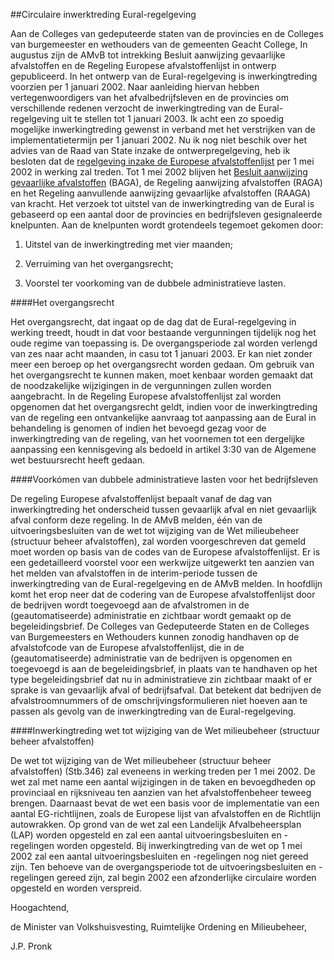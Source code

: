<meta http-equiv='Content-Type' content='text/html; charset=utf-8' />

##Circulaire inwerktreding Eural-regelgeving

Aan de Colleges van gedeputeerde staten van de provincies en de Colleges van burgemeester en wethouders van de gemeenten  Geacht College,    In augustus zijn de AMvB tot intrekking Besluit aanwijzing gevaarlijke afvalstoffen en de Regeling Europese afvalstoffenlijst in ontwerp gepubliceerd. In het ontwerp van de Eural-regelgeving is inwerkingtreding voorzien per 1 januari 2002. Naar aanleiding hiervan hebben vertegenwoordigers van het afvalbedrijfsleven en de provincies om verschillende redenen verzocht de inwerkingtreding van de Eural-regelgeving uit te stellen tot 1 januari 2003. Ik acht een zo spoedig mogelijke inwerkingtreding gewenst in verband met het verstrijken van de implementatietermijn per 1 januari 2002. Nu ik nog niet beschik over het advies van de Raad van State inzake de ontwerpregelgeving, heb ik besloten dat de [regelgeving inzake de Europese afvalstoffenlijst](../../../../../ministeriele-regeling/regeling/europese/afvalstoffenlijst/BWBR0013546/README.md) per 1 mei 2002 in werking zal treden. Tot 1 mei 2002 blijven het [Besluit aanwijzing gevaarlijke afvalstoffen](../../../../../AMvB/besluit/aanwijzing/gevaarlijke/afvalstoffen/BWBR0006271/README.md) (BAGA), de Regeling aanwijzing afvalstoffen (RAGA) en het Regeling aanvullende aanwijzing gevaarlijke afvalstoffen (RAAGA) van kracht. Het verzoek tot uitstel van de inwerkingtreding van de Eural is gebaseerd op een aantal door de provincies en bedrijfsleven gesignaleerde knelpunten. Aan de knelpunten wordt grotendeels tegemoet gekomen door: 

1. Uitstel van de inwerkingtreding met vier maanden;  

2. Verruiming van het overgangsrecht;  

3. Voorstel ter voorkoming van de dubbele administratieve lasten.     

####Het overgangsrecht

Het overgangsrecht, dat ingaat op de dag dat de Eural-regelgeving in werking treedt, houdt in dat voor bestaande vergunningen tijdelijk nog het oude regime van toepassing is. De overgangsperiode zal worden verlengd van zes naar acht maanden, in casu tot 1 januari 2003. Er kan niet zonder meer een beroep op het overgangsrecht worden gedaan. Om gebruik van het overgangsrecht te kunnen maken, moet kenbaar worden gemaakt dat de noodzakelijke wijzigingen in de vergunningen zullen worden aangebracht. In de Regeling Europese afvalstoffenlijst zal worden opgenomen dat het overgangsrecht geldt, indien voor de inwerkingtreding van de regeling een ontvankelijke aanvraag tot aanpassing aan de Eural in behandeling is genomen of indien het bevoegd gezag voor de inwerkingtreding van de regeling, van het voornemen tot een dergelijke aanpassing een kennisgeving als bedoeld in artikel 3:30 van de Algemene wet bestuursrecht heeft gedaan.    

####Voorkómen van dubbele administratieve lasten voor het bedrijfsleven

De regeling Europese afvalstoffenlijst bepaalt vanaf de dag van inwerkingtreding het onderscheid tussen gevaarlijk afval en niet gevaarlijk afval conform deze regeling. In de AMvB melden, één van de uitvoeringsbesluiten van de wet tot wijziging van de Wet milieubeheer (structuur beheer afvalstoffen), zal worden voorgeschreven dat gemeld moet worden op basis van de codes van de Europese afvalstoffenlijst. Er is een gedetailleerd voorstel voor een werkwijze uitgewerkt ten aanzien van het melden van afvalstoffen in de interim-periode tussen de inwerkingtreding van de Eural-regelgeving en de AMvB melden. In hoofdlijn komt het erop neer dat de codering van de Europese afvalstoffenlijst door de bedrijven wordt toegevoegd aan de afvalstromen in de (geautomatiseerde) administratie en zichtbaar wordt gemaakt op de begeleidingsbrief. De Colleges van Gedeputeerde Staten en de Colleges van Burgemeesters en Wethouders kunnen zonodig handhaven op de afvalstofcode van de Europese afvalstoffenlijst, die in de (geautomatiseerde) administratie van de bedrijven is opgenomen en toegevoegd is aan de begeleidingsbrief, in plaats van te handhaven op het type begeleidingsbrief dat nu in administratieve zin zichtbaar maakt of er sprake is van gevaarlijk afval of bedrijfsafval. Dat betekent dat bedrijven de afvalstroomnummers of de omschrijvingsformulieren niet hoeven aan te passen als gevolg van de inwerkingtreding van de Eural-regelgeving.    

####Inwerkingtreding wet tot wijziging van de Wet milieubeheer (structuur beheer afvalstoffen)

De wet tot wijziging van de Wet milieubeheer (structuur beheer afvalstoffen) (Stb.346) zal eveneens in werking treden per 1 mei 2002. De wet zal met name een aantal wijzigingen in de taken en bevoegdheden op provinciaal en rijksniveau ten aanzien van het afvalstoffenbeheer teweeg brengen. Daarnaast bevat de wet een basis voor de implementatie van een aantal EG-richtlijnen, zoals de Europese lijst van afvalstoffen en de Richtlijn autowrakken. Op grond van de wet zal een Landelijk Afvalbeheersplan (LAP) worden opgesteld en zal een aantal uitvoeringsbesluiten en -regelingen worden opgesteld. Bij inwerkingtreding van de wet op 1 mei 2002 zal een aantal uitvoeringsbesluiten en -regelingen nog niet gereed zijn. Ten behoeve van de overgangsperiode tot de uitvoeringsbesluiten en -regelingen gereed zijn, zal begin 2002 een afzonderlijke circulaire worden opgesteld en worden verspreid.      

Hoogachtend, 

de 
Minister van Volkshuisvesting, Ruimtelijke Ordening en Milieubeheer, 

J.P. Pronk      
